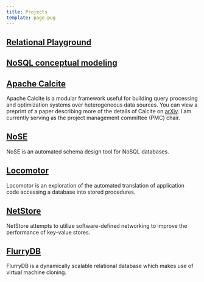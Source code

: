 ```yaml
---
title: Projects
template: page.pug
---
```


## [Relational Playground](/projects/relational-playground/)

## [NoSQL conceptual modeling](/projects/eson/)

## [Apache Calcite](https://calcite.apache.org)

Apache Calcite is a modular framework useful for building query processing and optimization systems over heterogeneous data sources.
You can view a preprint of a paper describing more of the details of Calcite on [arXiv](https://arxiv.org/abs/1802.10233).
I am currently serving as the project management committee (PMC) chair.

## [NoSE](/projects/NoSE/)

NoSE is an automated schema design tool for NoSQL databases.

## [Locomotor](/projects/locomotor/)

Locomotor is an exploration of the automated translation of application code accessing a database into stored procedures.

## [NetStore](https://cs.uwaterloo.ca/~xcui/projects/netstore/)

NetStore attempts to utilize software-defined networking to improve the performance of key-value stores.

## [FlurryDB](http://sysweb.cs.toronto.edu/publications/254)

FlurryDB is a dynamically scalable relational database which makes use of virtual machine cloning.
